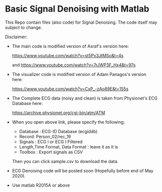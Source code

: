 # Basic Signal Denoising with Matlab
This Repo contain files (also code) for Signal Denoising. The code itself may subject to change.


Disclaimer: 


- The main code is modified version of Asraf's version here: 

  https://www.youtube.com/watch?v=st5Px3JtMSo&t=4s 

  and https://www.youtube.com/watch?v=7rJWP3F_Hx4&t=97s



- The visualizer code is modified version of Adam Panagos's version here: 
  
  https://www.youtube.com/watch?v=CxP_-zAo89E&t=155s
  
  
  
- The Complete ECG data (noisy and clean) is taken from Physionet's ECG Database here: 
  
  https://archive.physionet.org/cgi-bin/atm/ATM


- When you open above link, please specify the following:
    - Database : ECG-ID Database (ecgiddb)
    - Record: Person_02/rec_19
    - Signals : ECG I or ECG I Filtered
    - Length,Time Format, Data Format : leave it as it is
    - Toolbox : Export signals as CSV
  
  Then you can click sample.csv to download the data.

  
-  ECG Denoising code will be posted soon (Hopefully before end of May 2020). 


- Use matlab R2015A or above
